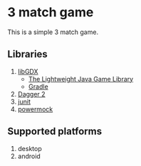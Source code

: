 # 3 match game

This is a simple 3 match game.

## Libraries

1. [libGDX](https://github.com/libgdx/libgdx)
    * [The Lightweight Java Game Library](https://github.com/LWJGL/lwjgl)
    * [Gradle](https://github.com/gradle/gradle)
2. [Dagger 2](http://google.github.io/dagger)
3. [junit](https://github.com/junit-team/junit)
4. [powermock](https://github.com/jayway/powermock)

## Supported platforms

1. desktop
2. android

